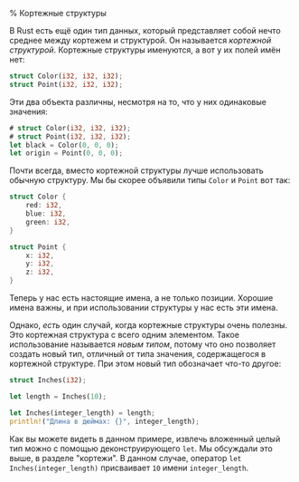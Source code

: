 % Кортежные структуры

В Rust есть ещё один тип данных, который представляет собой нечто среднее между
кортежем и структурой. Он называется *кортежной структурой*. Кортежные структуры
именуются, а вот у их полей имён нет:


```rust
struct Color(i32, i32, i32);
struct Point(i32, i32, i32);
```

Эти два объекта различны, несмотря на то, что у них одинаковые значения:

```rust
# struct Color(i32, i32, i32);
# struct Point(i32, i32, i32);
let black = Color(0, 0, 0);
let origin = Point(0, 0, 0);
```

Почти всегда, вместо кортежной структуры лучше использовать обычную структуру.
Мы бы скорее объявили типы `Color` и `Point` вот так:

```rust
struct Color {
    red: i32,
    blue: i32,
    green: i32,
}

struct Point {
    x: i32,
    y: i32,
    z: i32,
}
```

Теперь у нас есть настоящие имена, а не только позиции. Хорошие имена важны, и
при использовании структуры у нас есть эти имена.

Однако, _есть_ один случай, когда кортежные структуры очень полезны. Это
кортежная структура с всего одним элементом. Такое использование называется
*новым типом*, потому что оно позволяет создать новый тип, отличный от типа
значения, содержащегося в кортежной структуре. При этом новый тип обозначает
что-то другое:

```rust
struct Inches(i32);

let length = Inches(10);

let Inches(integer_length) = length;
println!("Длина в дюймах: {}", integer_length);
```

Как вы можете видеть в данном примере, извлечь вложенный целый тип можно с
помощью деконструирующего `let`. Мы обсуждали это выше, в разделе "кортежи". В
данном случае, оператор `let Inches(integer_length)` присваивает `10` имени
`integer_length`.
